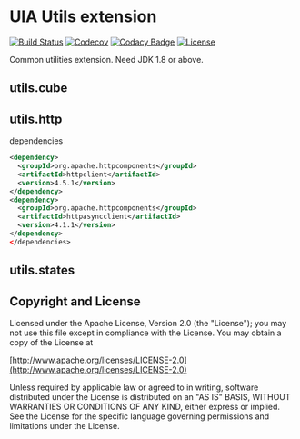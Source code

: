 UIA Utils extension
================

[![Build Status](https://travis-ci.org/gazer2kanlin/uia.utils4j.ext.svg?branch=master)](https://travis-ci.org/gazer2kanlin/uia.utils4j.ext)
[![Codecov](https://img.shields.io/codecov/c/github/gazer2kanlin/uia.utils4j.ext.svg)](https://codecov.io/gh/gazer2kanlin/uia.utils4j.ext)
[![Codacy Badge](https://api.codacy.com/project/badge/Grade/4466fb1ecba5481691e8befeacb27d32)](https://www.codacy.com/app/gazer2kanlin/uia.utils4j.ext?utm_source=github.com&amp;utm_medium=referral&amp;utm_content=gazer2kanlin/uia.utils4j.ext&amp;utm_campaign=Badge_Grade)
[![License](https://img.shields.io/github/license/gazer2kanlin/uia.utils4j.ext.svg)](LICENSE)


Common utilities extension. Need JDK 1.8 or above.

## utils.cube

## utils.http

dependencies
```xml
<dependency>
  <groupId>org.apache.httpcomponents</groupId>
  <artifactId>httpclient</artifactId>
  <version>4.5.1</version>
</dependency>
<dependency>
  <groupId>org.apache.httpcomponents</groupId>
  <artifactId>httpasyncclient</artifactId>
  <version>4.1.1</version>
</dependency>
</dependencies>
```

## utils.states


## Copyright and License

Licensed under the Apache License, Version 2.0 (the "License");
you may not use this file except in compliance with the License.
You may obtain a copy of the License at

[http://www.apache.org/licenses/LICENSE-2.0](http://www.apache.org/licenses/LICENSE-2.0)

Unless required by applicable law or agreed to in writing, software
distributed under the License is distributed on an "AS IS" BASIS,
WITHOUT WARRANTIES OR CONDITIONS OF ANY KIND, either express or implied.
See the License for the specific language governing permissions and
limitations under the License.
